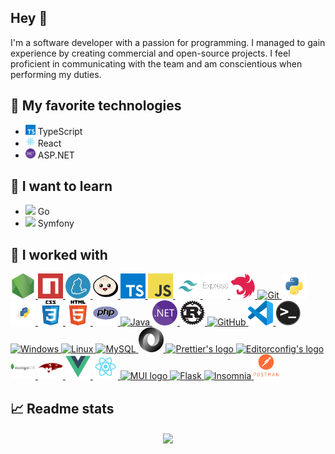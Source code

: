 ## Hey 👋

I'm a software developer with a passion for programming. I managed to gain experience by creating commercial and open-source projects. I feel proficient in communicating with the team and am conscientious when performing my duties.

## 💚 My favorite technologies

- <img src="https://raw.githubusercontent.com/github/explore/master/topics/typescript/typescript.png" width="16"/> TypeScript
- <img src="https://raw.githubusercontent.com/github/explore/master/topics/react/react.png" width="16"/> React
- <img width="16" src="https://raw.githubusercontent.com/github/explore/master/topics/dotnet/dotnet.png"> ASP.NET

## 🔭 I want to learn

- <img src="https://go.dev/favicon.ico" width="16"/> Go
- <img src="https://symfony.com/favicons/favicon.svg" width="16"/> Symfony

<!--
## 🧱 I'm currently learning

- <img src="" width="16"/> ---
-->

## 🧠 I worked with

<p>
  <a href="" title="Node">
    <img width="40" src="https://raw.githubusercontent.com/github/explore/master/topics/nodejs/nodejs.png" alt="node">
  </a>
  <a href="https://www.npmjs.com/" title="Npm">
    <img width="40" src="https://raw.githubusercontent.com/github/explore/master/topics/npm/npm.png" alt="Npm's logo">
  </a>
  <a href="https://yarnpkg.com/" title="Yarn">
    <img width="40" src="https://raw.githubusercontent.com/github/explore/master/topics/yarn/yarn.png" alt="yarn">
  </a>
  <a href="https://bun.sh/" title="Bun">
    <img width="40" src="https://raw.githubusercontent.com/github/explore/master/topics/bun/bun.png" alt="bun">
  </a>
  <a href="https://www.typescriptlang.org/" title="TypeScript">
    <img width="40" src="https://raw.githubusercontent.com/github/explore/master/topics/typescript/typescript.png" alt="typescript">
  </a>
  <a href="https://developer.mozilla.org/en-US/docs/Web/JavaScript" title="Javascript">
    <img width="40" src="https://raw.githubusercontent.com/github/explore/master/topics/javascript/javascript.png" alt="JavaScript">
  </a>
  <a href="https://tailwindcss.com/" title="Tailwindcss">
    <img width="40" src="https://raw.githubusercontent.com/github/explore/master/topics/tailwind/tailwind.png" alt="Tailwindcss">
  </a>
  <a href="" title="express">
    <img width="40" src="https://raw.githubusercontent.com/github/explore/master/topics/express/express.png" alt="express">
  </a>
    <a href="" title="NestJS">
    <img width="40" src="https://raw.githubusercontent.com/github/explore/master/topics/nestjs/nestjs.png" alt="">
  </a>
  <a href="https://git-scm.com/" title="Git">
    <img width="40" src="./assets/git.png" alt="Git">
  </a>
  <a href="" title="Python">
    <img width="40" src="https://raw.githubusercontent.com/github/explore/master/topics/python/python.png" alt="">
  </a>
  <a href="" title="PIP">
    <img width="40" src="https://raw.githubusercontent.com/github/explore/master/topics/pip/pip.png" alt="">
  </a>
  <a href="https://developer.mozilla.org/en-US/docs/Web/CSS" title="CSS">
    <img width="40" src="https://raw.githubusercontent.com/github/explore/master/topics/css/css.png" alt="CSS">
  </a>
  <a href="https://developer.mozilla.org/en-US/docs/Web/HTML" title="HTML">
    <img width="40" src="https://raw.githubusercontent.com/github/explore/master/topics/html/html.png" alt="HTML">
  </a>
  <a href="" title="PHP">
    <img width="40" src="https://raw.githubusercontent.com/github/explore/master/topics/php/php.png" alt="php">
  </a>  
  <a href="" title="Java">
    <img width="40" src="./assets/java.png" alt="Java">
  </a>
  <a href="https://docs.microsoft.com/en-us/dotnet/csharp/" title="ASP.NET C#">
    <img width="40" src="https://raw.githubusercontent.com/github/explore/master/topics/dotnet/dotnet.png" alt="ASP.NET C#">
  </a>
  <a href="https://www.rust-lang.org/" title="Rust">
    <img width="40" src="https://raw.githubusercontent.com/github/explore/master/topics/rust/rust.png" alt="Rust">
  </a>
  <a href="https://github.com/" title="GitHub">
    <img width="40" src="./assets/github.png" alt="GitHub">
  </a>
  <a href="https://code.visualstudio.com/" title="VisualStudio-Code">
    <img width="40" src="https://raw.githubusercontent.com/github/explore/master/topics/visual-studio-code/visual-studio-code.png" alt="VisualStudio-Code">
  </a>
  <a href="#" title="Terminal">
    <img width="40" src="https://raw.githubusercontent.com/github/explore/master/topics/terminal/terminal.png" alt="Terminal">
  </a>
  <a href="https://www.microsoft.com/en-US/windows" title="Windows">
    <img width="40" src="./assets/windows.png" alt="Windows">
  </a>
  <a href="https://www.linux.org/" title="Linux">
    <img width="40" src="./assets/tux.svg" alt="Linux">
  </a>
  <a href="https://www.mysql.com/" title="MySQL">
    <img width="40" src="./assets/mysql.png" alt="MySQL">
  </a>
  <a href="https://www.json.org/" title="JSON">
    <img width="40" src="https://raw.githubusercontent.com/github/explore/master/topics/json/json.png" alt="JSON">
  </a>
  <a title="Prettier" href="https://prettier.io/">
    <img width="40" src="https://avatars2.githubusercontent.com/u/25822731?s=400&v=4" alt="Prettier's logo" />
  </a>
  <a title="Editorconfig" href="https://editorconfig.org/">
    <img height="40" src="https://panic.com/blog/wp-content/uploads/2015/02/edcon_color_transbg2.png" alt="Editorconfig's logo" />
  </a>
  <a href="" title="">
    <img width="40" src="https://raw.githubusercontent.com/github/explore/master/topics/mongodb/mongodb.png" alt="mongodb">
  </a>
  <a href="" title="">
    <img width="40" src="https://raw.githubusercontent.com/github/explore/master/topics/mongoose/mongoose.png" alt="mongoose">
  </a>
  <a href="" title="vue">
    <img width="40" src="https://raw.githubusercontent.com/github/explore/master/topics/vue/vue.png" alt="vue">
  </a>
  <a href="" title="react">
    <img width="40" src="https://raw.githubusercontent.com/github/explore/master/topics/react/react.png" alt="react">
  </a>
  <a href="https://mui.com/" title="MUI">
    <img width="40" src="https://mui.com/static/logo.png" alt="MUI logo">
  </a>
  <a href="https://flask.palletsprojects.com/en/3.0.x/">
    <img src="https://flask.palletsprojects.com/en/2.2.x/_static/flask-icon.png" width="40" alt="Flask"/>
  </a>
  <a href="https://insomnia.rest/" title="Insomnia">
    <img width="40" src="https://insomnia.rest/favicon.ico" alt="Insomnia">
  </a>
  <a href="https://www.postman.com/" title="Postman">
    <img width="40" src="https://raw.githubusercontent.com/github/explore/master/topics/postman/postman.png" alt="Insomnia">
  </a>
  <!--a href="" title="">
    <img width="40" src="https://raw.githubusercontent.com/github/explore/master/topics//.png" alt="">
  </a-->
</p>

## 📈 Readme stats

<p align="center">
  <img align="center" src="https://github-readme-stats.vercel.app/api/wakatime?username=volt1c&layout=compact&theme=dark" />
</p>

